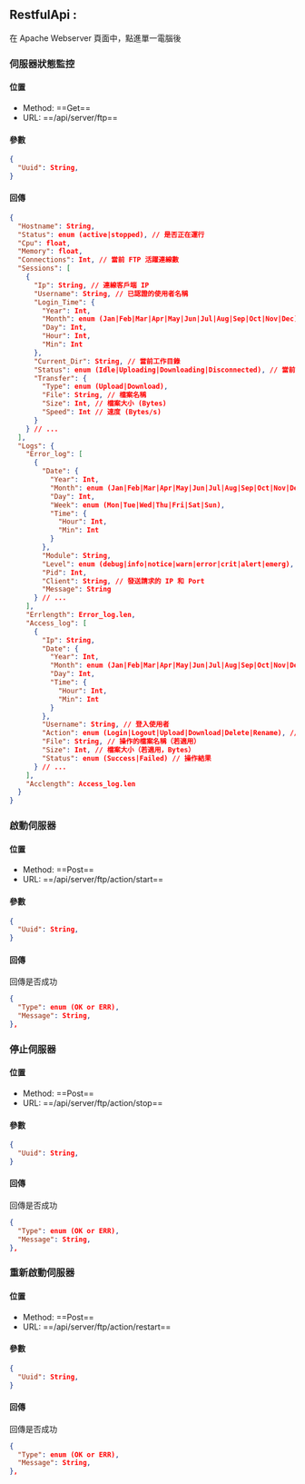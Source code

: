 ## RestfulApi :

在 Apache Webserver 頁面中，點進單一電腦後

### 伺服器狀態監控

#### 位置

- Method: ==Get==
- URL: ==/api/server/ftp==

#### 參數

```Json
{
  "Uuid": String,
}
```

#### 回傳

```json
{
  "Hostname": String,
  "Status": enum (active|stopped), // 是否正在運行
  "Cpu": float,
  "Memory": float,
  "Connections": Int, // 當前 FTP 活躍連線數
  "Sessions": [
    {
      "Ip": String, // 連線客戶端 IP
      "Username": String, // 已認證的使用者名稱
      "Login_Time": {
        "Year": Int,
        "Month": enum (Jan|Feb|Mar|Apr|May|Jun|Jul|Aug|Sep|Oct|Nov|Dec),
        "Day": Int,
        "Hour": Int,
        "Min": Int
      },
      "Current_Dir": String, // 當前工作目錄
      "Status": enum (Idle|Uploading|Downloading|Disconnected), // 當前狀態
      "Transfer": {
        "Type": enum (Upload|Download),
        "File": String, // 檔案名稱
        "Size": Int, // 檔案大小 (Bytes)
        "Speed": Int // 速度 (Bytes/s)
      }
    } // ...
  ],
  "Logs": {
    "Error_log": [
      {
        "Date": {
          "Year": Int,
          "Month": enum (Jan|Feb|Mar|Apr|May|Jun|Jul|Aug|Sep|Oct|Nov|Dec),
          "Day": Int,
          "Week": enum (Mon|Tue|Wed|Thu|Fri|Sat|Sun),
          "Time": {
            "Hour": Int,
            "Min": Int
          }
        },
        "Module": String,
        "Level": enum (debug|info|notice|warn|error|crit|alert|emerg),
        "Pid": Int,
        "Client": String, // 發送請求的 IP 和 Port
        "Message": String
      } // ...
    ],
    "Errlength": Error_log.len,
    "Access_log": [
      {
        "Ip": String,
        "Date": {
          "Year": Int,
          "Month": enum (Jan|Feb|Mar|Apr|May|Jun|Jul|Aug|Sep|Oct|Nov|Dec),
          "Day": Int,
          "Time": {
            "Hour": Int,
            "Min": Int
          }
        },
        "Username": String, // 登入使用者
        "Action": enum (Login|Logout|Upload|Download|Delete|Rename), // FTP 行為
        "File": String, // 操作的檔案名稱（若適用）
        "Size": Int, // 檔案大小（若適用，Bytes）
        "Status": enum (Success|Failed) // 操作結果
      } // ...
    ],
    "Acclength": Access_log.len
  }
}
```

### 啟動伺服器

#### 位置

- Method: ==Post==
- URL: ==/api/server/ftp/action/start==

#### 參數

```Json
{
  "Uuid": String,
}
```

#### 回傳

回傳是否成功

```json
{
  "Type": enum (OK or ERR),
  "Message": String,
},
```

### 停止伺服器

#### 位置

- Method: ==Post==
- URL: ==/api/server/ftp/action/stop==

#### 參數

```Json
{
  "Uuid": String,
}
```

#### 回傳

回傳是否成功

```json
{
  "Type": enum (OK or ERR),
  "Message": String,
},
```

### 重新啟動伺服器

#### 位置

- Method: ==Post==
- URL: ==/api/server/ftp/action/restart==

#### 參數

```Json
{
  "Uuid": String,
}
```

#### 回傳

回傳是否成功

```json
{
  "Type": enum (OK or ERR),
  "Message": String,
},
```
